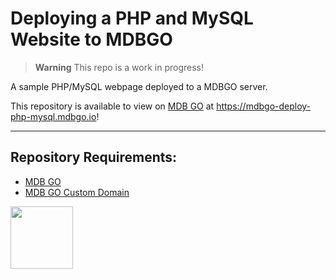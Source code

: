 # Deploying a PHP and MySQL Website to MDBGO

> **Warning**
> This repo is a work in progress!

A sample PHP/MySQL webpage deployed to a MDBGO server.

This repository is available to view on [MDB GO](https://mdbgo.com/) at https://mdbgo-deploy-php-mysql.mdbgo.io!

***

## Repository Requirements:

* [MDB GO](https://mdbgo.com/)
* [MDB GO Custom Domain](https://mdbgo.com/docs/custom-domains/mdbgo-subdomains/)

<a href="https://codeadam.ca">
<img src="https://codeadam.ca/images/code-block.png" width="100">
</a>
